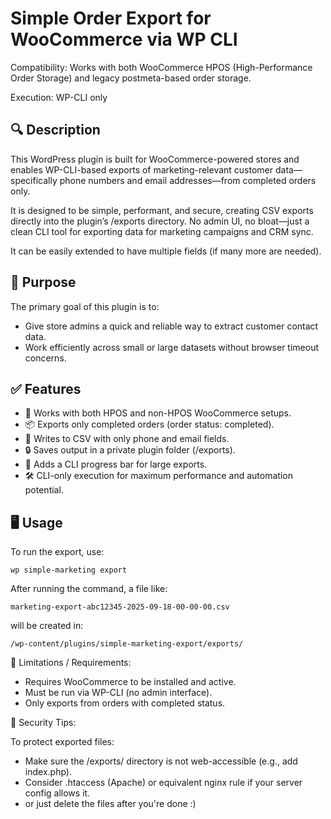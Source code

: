 # Simple Order Export for WooCommerce via WP CLI

Compatibility: Works with both WooCommerce HPOS (High-Performance Order Storage) and legacy postmeta-based order storage.

Execution: WP-CLI only

## 🔍 Description

This WordPress plugin is built for WooCommerce-powered stores and enables WP-CLI-based exports of marketing-relevant customer data—specifically phone numbers and email addresses—from completed orders only.

It is designed to be simple, performant, and secure, creating CSV exports directly into the plugin’s /exports directory. No admin UI, no bloat—just a clean CLI tool for exporting data for marketing campaigns and CRM sync.

It can be easily extended to have multiple fields (if many more are needed).

## 🎯 Purpose

The primary goal of this plugin is to:
- 	Give store admins a quick and reliable way to extract customer contact data.
- 	Work efficiently across small or large datasets without browser timeout concerns.

## ✅ Features
- 	🔁 Works with both HPOS and non-HPOS WooCommerce setups.
- 	📦 Exports only completed orders (order status: completed).
- 	📁 Writes to CSV with only phone and email fields.
- 	🔒 Saves output in a private plugin folder (/exports).
- 	🧪 Adds a CLI progress bar for large exports.
- 	🛠️ CLI-only execution for maximum performance and automation potential.


## 🖥️ Usage

To run the export, use:

` wp simple-marketing export `

After running the command, a file like:

`marketing-export-abc12345-2025-09-18-00-00-00.csv`

will be created in:

`/wp-content/plugins/simple-marketing-export/exports/`

🚫 Limitations / Requirements: 
- Requires WooCommerce to be installed and active.
- Must be run via WP-CLI (no admin interface).
- Only exports from orders with completed status.

🔐 Security Tips:

To protect exported files:
- Make sure the /exports/ directory is not web-accessible (e.g., add index.php).
- Consider .htaccess (Apache) or equivalent nginx rule if your server config allows it.
- or just delete the files after you're done :)

